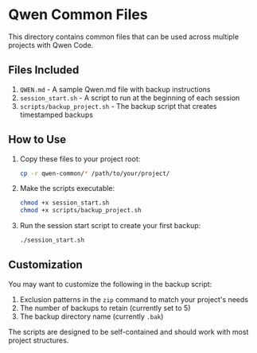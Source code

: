 # Qwen Common Files

This directory contains common files that can be used across multiple projects with Qwen Code.

## Files Included

1. `QWEN.md` - A sample Qwen.md file with backup instructions
2. `session_start.sh` - A script to run at the beginning of each session
3. `scripts/backup_project.sh` - The backup script that creates timestamped backups

## How to Use

1. Copy these files to your project root:
   ```bash
   cp -r qwen-common/* /path/to/your/project/
   ```

2. Make the scripts executable:
   ```bash
   chmod +x session_start.sh
   chmod +x scripts/backup_project.sh
   ```

3. Run the session start script to create your first backup:
   ```bash
   ./session_start.sh
   ```

## Customization

You may want to customize the following in the backup script:

1. Exclusion patterns in the `zip` command to match your project's needs
2. The number of backups to retain (currently set to 5)
3. The backup directory name (currently `.bak`)

The scripts are designed to be self-contained and should work with most project structures.